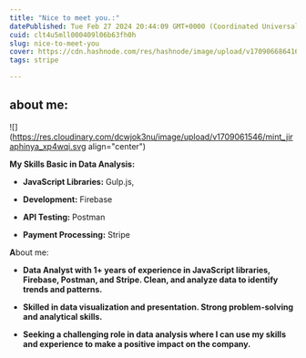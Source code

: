 ```yaml
---
title: "Nice to meet you.:"
datePublished: Tue Feb 27 2024 20:44:09 GMT+0000 (Coordinated Universal Time)
cuid: clt4u5mll000409l06b63fh0h
slug: nice-to-meet-you
cover: https://cdn.hashnode.com/res/hashnode/image/upload/v1709066864161/2f0133b5-1cba-480c-bb29-e52c919ca637.png
tags: stripe

---
```


## about me:

![](https://res.cloudinary.com/dcwjok3nu/image/upload/v1709061546/mint_jiraphinya_xp4wqi.svg align="center")

**My Skills Basic in Data Analysis:**

* **JavaScript Libraries:** Gulp.js,
    
* **Development:** Firebase
    
* **API Testing:** Postman
    
* **Payment Processing:** Stripe
    

**A**bout me:

* **Data Analyst with 1+ years of experience in JavaScript libraries, Firebase, Postman, and Stripe. Clean, and analyze data to identify trends and patterns.**
    
* **Skilled in data visualization and presentation. Strong problem-solving and analytical skills.**
    
* **Seeking a challenging role in data analysis where I can use my skills and experience to make a positive impact on the company.**